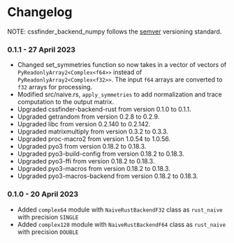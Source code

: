 # Changelog

NOTE: cssfinder_backend_numpy follows the [semver](https://semver.org/)
versioning standard.

### 0.1.1 - 27 April 2023

- Changed set_symmetries function so now takes in a vector of vectors of
  `PyReadonlyArray2<Complex<f64>>` instead of `PyReadonlyArray2<Complex<f32>>`.
  The input `f64` arrays are converted to `f32` arrays for processing.
- Modified src/naive.rs, `apply_symmetries` to add normalization and trace
  computation to the output matrix.
- Upgraded cssfinder-backend-rust from version 0.1.0 to 0.1.1.
- Upgraded getrandom from version 0.2.8 to 0.2.9.
- Upgraded libc from version 0.2.140 to 0.2.142.
- Upgraded matrixmultiply from version 0.3.2 to 0.3.3.
- Upgraded proc-macro2 from version 1.0.54 to 1.0.56.
- Upgraded pyo3 from version 0.18.2 to 0.18.3.
- Upgraded pyo3-build-config from version 0.18.2 to 0.18.3.
- Upgraded pyo3-ffi from version 0.18.2 to 0.18.3.
- Upgraded pyo3-macros from version 0.18.2 to 0.18.3.
- Upgraded pyo3-macros-backend from version 0.18.2 to 0.18.3.

### 0.1.0 - 20 April 2023

- Added `complex64` module with `NaiveRustBackendF32` class as `rust_naive`
  with precision `SINGLE`
- Added `complex128` module with `NaiveRustBackendF64` class as `rust_naive`
  with precision `DOUBLE`
